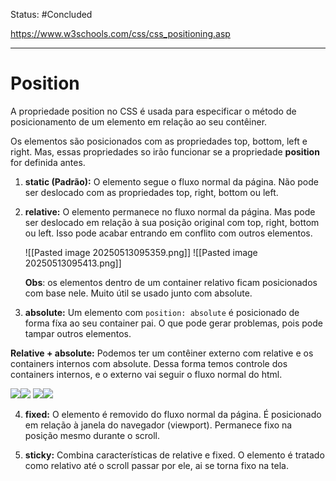 
Status: #Concluded 

https://www.w3schools.com/css/css_positioning.asp

___
# Position 
A propriedade position no CSS é usada para especificar o método de posicionamento de um elemento em relação ao seu contêiner.

Os elementos são posicionados com as propriedades top, bottom, left e right. Mas, essas propriedades so irão funcionar se a propriedade **position** for definida antes.

1. **static (Padrão):** O elemento segue o fluxo normal da página. Não pode ser deslocado com as propriedades top, right, bottom ou left.

2. **relative:** O elemento permanece no fluxo normal da página.  Mas pode ser deslocado em relação à sua posição original com top, right, bottom ou left. Isso pode acabar entrando em conflito com outros elementos.
	
	![[Pasted image 20250513095359.png]]
	![[Pasted image 20250513095413.png]]
	
	**Obs**: os elementos dentro de um container relativo ficam posicionados com base nele. Muito útil se usado junto com absolute.

3. **absolute:** Um elemento com ``position: absolute`` é posicionado de forma fíxa ao seu container pai. O que pode gerar problemas, pois pode tampar outros elementos.

**Relative + absolute:** Podemos ter um contêiner externo com relative e os containers internos com absolute. Dessa forma temos controle dos containers internos, e o externo vai seguir o fluxo normal do html.

![](https://lh7-rt.googleusercontent.com/docsz/AD_4nXeO_7EB6F12MjRRvDXRYH2fxcf1-bhqXSjaQrnf0AvGIYmqMByVvYw55bTy0L7neGDMOeiCwIObETmnxjnXXVkgMIPdLVeFDWqIsoOn8e3z9FuMtrT2g9a0ducxGmNA2Vc05qQXig?key=VYJVAqKhTdZyHt8enJbiwA)![](https://lh7-rt.googleusercontent.com/docsz/AD_4nXe8fNxUNvSkbqhBY-E8srpAI28GZpNuugPlMCOX00o5fiz_kTkoZEVauL8y1AaA4xGQFXOgqXqVORdiglu-A90rBTuh0xpFxmPuVTlYFv6nO-8BmnXyZFi_ZSULZgCbPeMihpdL?key=VYJVAqKhTdZyHt8enJbiwA)
![](https://lh7-rt.googleusercontent.com/docsz/AD_4nXeC-SUontTWMDLeIqf0k4ZDaHBb04b-UR2hVJCcw6fbrAmrhq_a4cOyTIujT3UbUCeHaSBNcHRR1bzTdeZpuX_yzyE8NWCg_dcvGpt2WJRPVQCv0hrRI6XUvBrjZ7aWmtUeCQWx?key=VYJVAqKhTdZyHt8enJbiwA)![](https://lh7-rt.googleusercontent.com/docsz/AD_4nXeK2Jj278Q_zUxHZ_YxeQ7VPgJlfj9nDt5d_cYoa2085ujVjutcNbBfh98OqhjSybmT8Sb7sas8_8syDZfUWQMsz72RZV3yF0eHK5ngwZh9AazKpPJc_nYMaaSYXRboKvAm918x?key=VYJVAqKhTdZyHt8enJbiwA)

4. **fixed:** O elemento é removido do fluxo normal da página. É posicionado em relação à janela do navegador (viewport). Permanece fixo na posição mesmo durante o scroll.

5. **sticky:** Combina características de relative e fixed. O elemento é tratado como relativo até o scroll passar por ele, ai se torna fixo na tela.  



